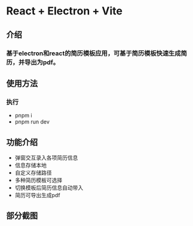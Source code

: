 # React + Electron + Vite

## 介绍
### 基于electron和react的简历模板应用，可基于简历模板快速生成简历，并导出为pdf。

## 使用方法
### 执行
- pnpm i 
- pnpm run dev

## 功能介绍
- 弹窗交互录入各项简历信息
- 信息存储本地
- 自定义存储路径
- 多种简历模板可选择
- 切换模板后简历信息自动带入
- 简历可导出生成pdf

## 部分截图
